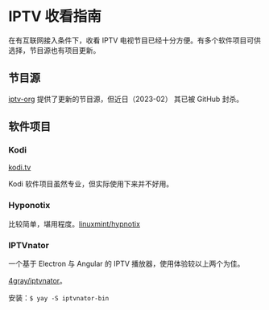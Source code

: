 # IPTV 收看指南

在有互联网接入条件下，收看 IPTV 电视节目已经十分方便。有多个软件项目可供选择，节目源也有项目更新。

## 节目源

[iptv-org](https://github.com/iptv-org/) 提供了更新的节目源，但近日（2023-02） 其已被 GitHub 封杀。


## 软件项目

### Kodi

[kodi.tv](https://kodi.tv/)

Kodi 软件项目虽然专业，但实际使用下来并不好用。

### Hyponotix

比较简单，堪用程度。[linuxmint/hypnotix](https://github.com/linuxmint/hypnotix)

### IPTVnator

一个基于 Electron 与 Angular 的 IPTV 播放器，使用体验较以上两个为佳。

[4gray/iptvnator](https://github.com/4gray/iptvnator)。


安装：`$ yay -S iptvnator-bin`
